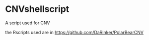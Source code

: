 # CNVshellscript
A script used for CNV

the Rscripts used are in https://github.com/DaRinker/PolarBearCNV
